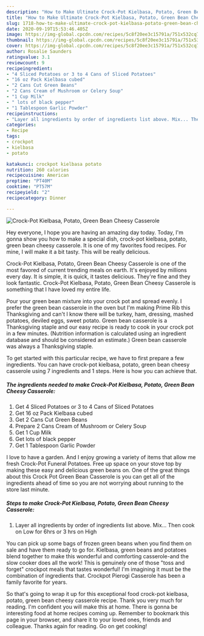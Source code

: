 ```yaml
---
description: "How to Make Ultimate Crock-Pot Kielbasa, Potato, Green Bean Cheesy Casserole"
title: "How to Make Ultimate Crock-Pot Kielbasa, Potato, Green Bean Cheesy Casserole"
slug: 1718-how-to-make-ultimate-crock-pot-kielbasa-potato-green-bean-cheesy-casserole
date: 2020-09-19T15:53:46.405Z
image: https://img-global.cpcdn.com/recipes/5c8f20ee3c15791a/751x532cq70/crock-pot-kielbasa-potato-green-bean-cheesy-casserole-recipe-main-photo.jpg
thumbnail: https://img-global.cpcdn.com/recipes/5c8f20ee3c15791a/751x532cq70/crock-pot-kielbasa-potato-green-bean-cheesy-casserole-recipe-main-photo.jpg
cover: https://img-global.cpcdn.com/recipes/5c8f20ee3c15791a/751x532cq70/crock-pot-kielbasa-potato-green-bean-cheesy-casserole-recipe-main-photo.jpg
author: Rosalie Saunders
ratingvalue: 3.1
reviewcount: 9
recipeingredient:
- "4 Sliced Potatoes or 3 to 4 Cans of Sliced Potatoes"
- "16 oz Pack Kielbasa cubed"
- "2 Cans Cut Green Beans"
- "2 Cans Cream of Mushroom or Celery Soup"
- "1 Cup Milk"
- " lots of black pepper"
- "1 Tablespoon Garlic Powder"
recipeinstructions:
- "Layer all ingredients by order of ingredients list above. Mix... Then cook on Low for 6hrs or 3 hrs on High"
categories:
- Recipe
tags:
- crockpot
- kielbasa
- potato

katakunci: crockpot kielbasa potato 
nutrition: 260 calories
recipecuisine: American
preptime: "PT40M"
cooktime: "PT57M"
recipeyield: "2"
recipecategory: Dinner

---
```



![Crock-Pot Kielbasa, Potato, Green Bean Cheesy Casserole](https://img-global.cpcdn.com/recipes/5c8f20ee3c15791a/751x532cq70/crock-pot-kielbasa-potato-green-bean-cheesy-casserole-recipe-main-photo.jpg)

Hey everyone, I hope you are having an amazing day today. Today, I'm gonna show you how to make a special dish, crock-pot kielbasa, potato, green bean cheesy casserole. It is one of my favorites food recipes. For mine, I will make it a bit tasty. This will be really delicious.

Crock-Pot Kielbasa, Potato, Green Bean Cheesy Casserole is one of the most favored of current trending meals on earth. It's enjoyed by millions every day. It is simple, it is quick, it tastes delicious. They're fine and they look fantastic. Crock-Pot Kielbasa, Potato, Green Bean Cheesy Casserole is something that I have loved my entire life.

Pour your green bean mixture into your crock pot and spread evenly. I prefer the green bean casserole in the oven but I&#39;m making Prime Rib this Thanksgiving and can&#39;t I know there will be turkey, ham, dressing, mashed potatoes, deviled eggs, sweet potato. Green bean casserole is a Thanksgiving staple and our easy recipe is ready to cook in your crock pot in a few minutes. (Nutrition information is calculated using an ingredient database and should be considered an estimate.) Green bean casserole was always a Thanksgiving staple.


To get started with this particular recipe, we have to first prepare a few ingredients. You can have crock-pot kielbasa, potato, green bean cheesy casserole using 7 ingredients and 1 steps. Here is how you can achieve that.

<!--inarticleads1-->

##### The ingredients needed to make Crock-Pot Kielbasa, Potato, Green Bean Cheesy Casserole:

1. Get 4 Sliced Potatoes or 3 to 4 Cans of Sliced Potatoes
1. Get 16 oz Pack Kielbasa cubed
1. Get 2 Cans Cut Green Beans
1. Prepare 2 Cans Cream of Mushroom or Celery Soup
1. Get 1 Cup Milk
1. Get  lots of black pepper
1. Get 1 Tablespoon Garlic Powder


I love to have a garden. And I enjoy growing a variety of items that allow me fresh Crock-Pot Funeral Potatoes. Free up space on your stove top by making these easy and delicious green beans on. One of the great things about this Crock Pot Green Bean Casserole is you can get all of the ingredients ahead of time so you are not worrying about running to the store last minute. 

<!--inarticleads2-->

##### Steps to make Crock-Pot Kielbasa, Potato, Green Bean Cheesy Casserole:

1. Layer all ingredients by order of ingredients list above. Mix... Then cook on Low for 6hrs or 3 hrs on High


You can pick up some bags of frozen green beans when you find them on sale and have them ready to go for. Kielbasa, green beans and potatoes blend together to make this wonderful and comforting casserole-and the slow cooker does all the work! This is genuinely one of those &#34;toss and forget&#34; crockpot meals that tastes wonderful! I&#39;m imagining it must be the combination of ingredients that. Crockpot Pierogi Casserole has been a family favorite for years. 

So that's going to wrap it up for this exceptional food crock-pot kielbasa, potato, green bean cheesy casserole recipe. Thank you very much for reading. I'm confident you will make this at home. There is gonna be interesting food at home recipes coming up. Remember to bookmark this page in your browser, and share it to your loved ones, friends and colleague. Thanks again for reading. Go on get cooking!
